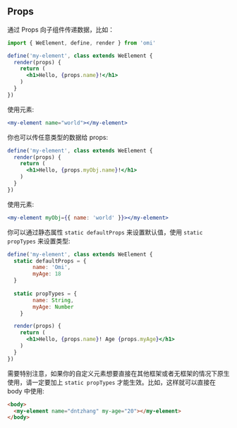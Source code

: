 
## Props

通过 Props 向子组件传递数据，比如：

```jsx
import { WeElement, define, render } from 'omi'

define('my-element', class extends WeElement {
  render(props) {
    return (
      <h1>Hello, {props.name}!</h1>
    )
  }
})
```

使用元素:

```jsx
<my-element name="world"></my-element>
```

你也可以传任意类型的数据给 props:

```jsx
define('my-element', class extends WeElement {
  render(props) {
    return (
      <h1>Hello, {props.myObj.name}!</h1>
    )
  }
})
```

使用元素:

```jsx
<my-element myObj={{ name: 'world' }}></my-element>
```

你可以通过静态属性 `static defaultProps` 来设置默认值，使用 `static propTypes` 来设置类型:

```jsx
define('my-element', class extends WeElement {
  static defaultProps = {
		name: 'Omi',
		myAge: 18
  }
  
  static propTypes = {
		name: String,
		myAge: Number
	}

  render(props) {
    return (
      <h1>Hello, {props.name}! Age {props.myAge}</h1>
    )
  }
})
```

需要特别注意，如果你的自定义元素想要直接在其他框架或者无框架的情况下原生使用，请一定要加上 `static propTypes` 才能生效。比如，这样就可以直接在 body 中使用:

```html
<body>
  <my-element name="dntzhang" my-age="20"></my-element>
</body>
```